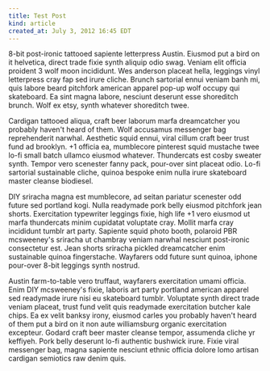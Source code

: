 ```yaml
---
title: Test Post
kind: article
created_at: July 3, 2012 16:45 EDT
---
```


8-bit post-ironic tattooed sapiente letterpress Austin. Eiusmod put a bird on it
helvetica, direct trade fixie synth aliquip odio swag. Veniam elit officia
proident 3 wolf moon incididunt. Wes anderson placeat hella, leggings vinyl
letterpress cray fap sed irure cliche. Brunch sartorial ennui veniam banh mi,
quis labore beard pitchfork american apparel pop-up wolf occupy qui skateboard.
Ea sint magna labore, nesciunt deserunt esse shoreditch brunch. Wolf ex etsy,
synth whatever shoreditch twee.

Cardigan tattooed aliqua, craft beer laborum marfa dreamcatcher you probably
haven't heard of them. Wolf accusamus messenger bag reprehenderit narwhal.
Aesthetic squid ennui, viral cillum craft beer trust fund ad brooklyn. +1
officia ea, mumblecore pinterest squid mustache twee lo-fi small batch ullamco
eiusmod whatever. Thundercats est cosby sweater synth. Tempor vero scenester
fanny pack, pour-over sint placeat odio. Lo-fi sartorial sustainable cliche,
quinoa bespoke enim nulla irure skateboard master cleanse biodiesel.

DIY sriracha magna est mumblecore, ad seitan pariatur scenester odd future sed
portland kogi. Nulla readymade pork belly eiusmod pitchfork jean shorts.
Exercitation typewriter leggings fixie, high life +1 vero eiusmod ut marfa
thundercats minim cupidatat voluptate cray. Mollit marfa cray incididunt tumblr
art party. Sapiente squid photo booth, polaroid PBR mcsweeney's sriracha ut
chambray veniam narwhal nesciunt post-ironic consectetur est. Jean shorts
sriracha pickled dreamcatcher enim sustainable quinoa fingerstache. Wayfarers
odd future sunt quinoa, iphone pour-over 8-bit leggings synth nostrud.

Austin farm-to-table vero truffaut, wayfarers exercitation umami officia. Enim
DIY mcsweeney's fixie, laboris art party portland american apparel sed readymade
irure nisi eu skateboard tumblr. Voluptate synth direct trade veniam placeat,
trust fund velit quis readymade exercitation butcher kale chips. Ea ex velit
banksy irony, eiusmod carles you probably haven't heard of them put a bird on it
non aute williamsburg organic exercitation excepteur. Godard craft beer master
cleanse tempor, assumenda cliche yr keffiyeh. Pork belly deserunt lo-fi
authentic bushwick irure. Fixie viral messenger bag, magna sapiente nesciunt
ethnic officia dolore lomo artisan cardigan semiotics raw denim quis.
